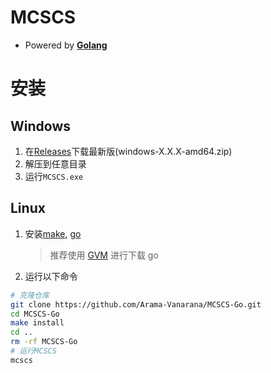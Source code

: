 # MCSCS

-   Powered by **[Golang](https://go.dev/)**

# 安装

## Windows

1. 在[Releases](../../releases/latest)下载最新版(windows-X.X.X-amd64.zip)
2. 解压到任意目录
3. 运行`MCSCS.exe`

## Linux

1. 安装[make](https://www.gnu.org/software/make), [go](https://go.dev/dl)

    > 推荐使用 [GVM](https://github.com/moovweb/gvm) 进行下载 go

2. 运行以下命令

```bash
# 克隆仓库
git clone https://github.com/Arama-Vanarana/MCSCS-Go.git
cd MCSCS-Go
make install
cd ..
rm -rf MCSCS-Go 
# 运行MCSCS
mcscs
```
